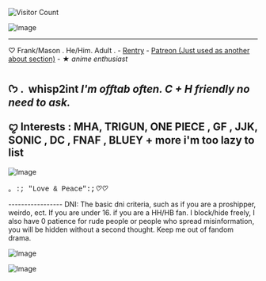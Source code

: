 ![Visitor Count](https://profile-counter.glitch.me/{The-Novelist}/count.svg)

![Image](https://github.com/user-attachments/assets/1141bbef-501b-4d0c-aa9f-0d916045846d)

------------------
 ♡ Frank/Mason . He/Him.  Adult .&nbsp;- </em><a href="https://rentry.co/YEAAAAHHH" id="">Rentry</a> - <a href="https://www.patreon.com/c/potatochips_/about" id="">Patreon (Just used as another about section)</a> - ★ <em>anime enthusiast</em></p>

ᡣ𐭩 . &nbsp;whisp2int</strong>
	<em>I&#39;m offtab often. <strong>C + H</strong> friendly no need to ask.&nbsp;</em></p>
 ꨄ Interests : MHA, TRIGUN, ONE PIECE , GF , JJK, SONIC , DC , FNAF , BLUEY + more i'm too lazy to list
------------------

![Image](https://github.com/user-attachments/assets/bf487376-0d2b-4fd1-aabc-e714995baac5)

<span style="font-family: courier new,courier;">｡ :; &quot;Love &amp; Peace&quot;</span><strong><span style="font-family: courier new,courier;">:;<em>♡</em></span><em><span style="font-family: courier new,courier;">♡</span></em></strong></strong>
</p>
-----------------
DNI:
The basic dni criteria, such as if you are a proshipper, weirdo, ect. If you are under 16. if you are a HH/HB fan. I block/hide freely, I also have 0 patience for rude people or people who spread misinformation, you will be hidden without a second thought. Keep me out of fandom drama.
<P>

![Image](https://github.com/user-attachments/assets/1830f8d4-eaf2-4015-a6f4-7b937deea88f)

![Image](https://github.com/user-attachments/assets/31fbd55b-6ac7-4166-84f8-a24f51783362)
